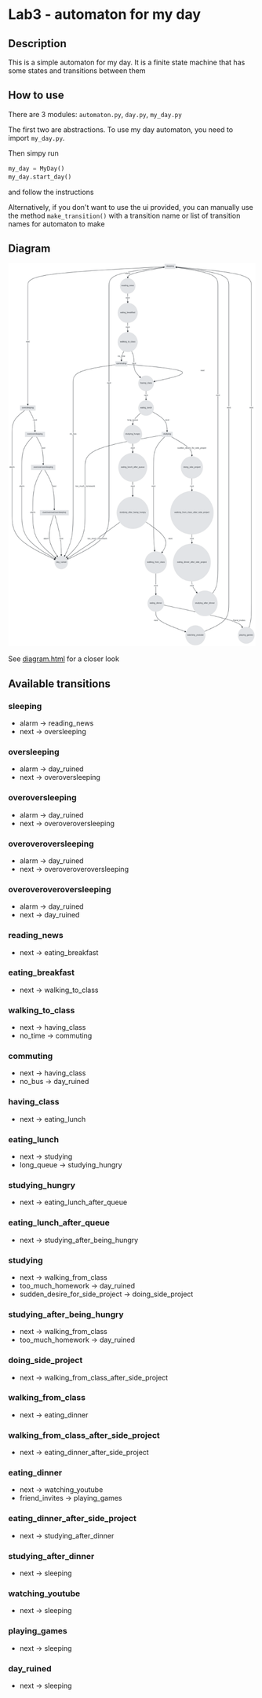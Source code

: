 # Lab3 - automaton for my day

## Description

This is a simple automaton for my day. It is a finite state machine that has some states and transitions between them

## How to use

There are 3 modules: `automaton.py`, `day.py`, `my_day.py`

The first two are abstractions. To use my day automaton, you need to import `my_day.py`.

Then simpy run

```python
my_day = MyDay()
my_day.start_day()
```

and follow the instructions

Alternatively, if you don't want to use the ui provided, you can manually use the method `make_transition()` with a transition name or list of transition names for automaton to make

## Diagram

![diagram.png](./diagram.png)

See [diagram.html](./diagram.png) for a closer look

## Available transitions

### sleeping

- alarm -> reading_news
- next -> oversleeping

### oversleeping

- alarm -> day_ruined
- next -> overoversleeping

### overoversleeping

- alarm -> day_ruined
- next -> overoveroversleeping

### overoveroversleeping

- alarm -> day_ruined
- next -> overoveroveroversleeping

### overoveroveroversleeping

- alarm -> day_ruined
- next -> day_ruined

### reading_news

- next -> eating_breakfast

### eating_breakfast

- next -> walking_to_class

### walking_to_class

- next -> having_class
- no_time -> commuting

### commuting

- next -> having_class
- no_bus -> day_ruined

### having_class

- next -> eating_lunch

### eating_lunch

- next -> studying
- long_queue -> studying_hungry

### studying_hungry

- next -> eating_lunch_after_queue

### eating_lunch_after_queue

- next -> studying_after_being_hungry

### studying

- next -> walking_from_class
- too_much_homework -> day_ruined
- sudden_desire_for_side_project -> doing_side_project

### studying_after_being_hungry

- next -> walking_from_class
- too_much_homework -> day_ruined

### doing_side_project

- next -> walking_from_class_after_side_project

### walking_from_class

- next -> eating_dinner

### walking_from_class_after_side_project

- next -> eating_dinner_after_side_project

### eating_dinner

- next -> watching_youtube
- friend_invites -> playing_games

### eating_dinner_after_side_project

- next -> studying_after_dinner

### studying_after_dinner

- next -> sleeping

### watching_youtube

- next -> sleeping

### playing_games

- next -> sleeping

### day_ruined

- next -> sleeping
